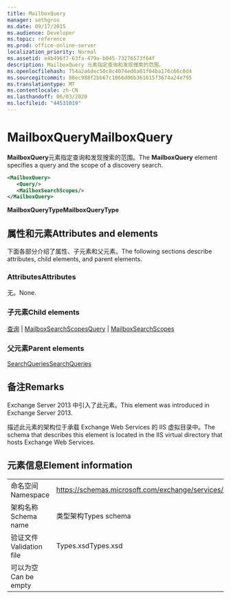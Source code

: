 ```yaml
---
title: MailboxQuery
manager: sethgros
ms.date: 09/17/2015
ms.audience: Developer
ms.topic: reference
ms.prod: office-online-server
localization_priority: Normal
ms.assetid: e4b496f7-63fa-479a-b045-73276573f64f
description: MailboxQuery 元素指定查询和发现搜索的范围。
ms.openlocfilehash: 754a2a6dec50c8c4074ed6a01f04ba176c66c0d4
ms.sourcegitcommit: 88ec988f2bb67c1866d06b361615f3674a24e795
ms.translationtype: MT
ms.contentlocale: zh-CN
ms.lasthandoff: 06/03/2020
ms.locfileid: "44531019"
---
```

# <a name="mailboxquery"></a><span data-ttu-id="48115-103">MailboxQuery</span><span class="sxs-lookup"><span data-stu-id="48115-103">MailboxQuery</span></span>

<span data-ttu-id="48115-104">**MailboxQuery**元素指定查询和发现搜索的范围。</span><span class="sxs-lookup"><span data-stu-id="48115-104">The **MailboxQuery** element specifies a query and the scope of a discovery search.</span></span> 
  
```XML
<MailboxQuery>
   <Query/>
   <MailboxSearchScopes/>
</MailboxQuery>
```

<span data-ttu-id="48115-105">**MailboxQueryType**</span><span class="sxs-lookup"><span data-stu-id="48115-105">**MailboxQueryType**</span></span>

## <a name="attributes-and-elements"></a><span data-ttu-id="48115-106">属性和元素</span><span class="sxs-lookup"><span data-stu-id="48115-106">Attributes and elements</span></span>

<span data-ttu-id="48115-107">下面各部分介绍了属性、子元素和父元素。</span><span class="sxs-lookup"><span data-stu-id="48115-107">The following sections describe attributes, child elements, and parent elements.</span></span>
  
### <a name="attributes"></a><span data-ttu-id="48115-108">Attributes</span><span class="sxs-lookup"><span data-stu-id="48115-108">Attributes</span></span>

<span data-ttu-id="48115-109">无。</span><span class="sxs-lookup"><span data-stu-id="48115-109">None.</span></span>
  
### <a name="child-elements"></a><span data-ttu-id="48115-110">子元素</span><span class="sxs-lookup"><span data-stu-id="48115-110">Child elements</span></span>

<span data-ttu-id="48115-111">[查询](query.md)  | [MailboxSearchScopes](mailboxsearchscopes.md)</span><span class="sxs-lookup"><span data-stu-id="48115-111">[Query](query.md) | [MailboxSearchScopes](mailboxsearchscopes.md)</span></span>
  
### <a name="parent-elements"></a><span data-ttu-id="48115-112">父元素</span><span class="sxs-lookup"><span data-stu-id="48115-112">Parent elements</span></span>

[<span data-ttu-id="48115-113">SearchQueries</span><span class="sxs-lookup"><span data-stu-id="48115-113">SearchQueries</span></span>](searchqueries.md)
  
## <a name="remarks"></a><span data-ttu-id="48115-114">备注</span><span class="sxs-lookup"><span data-stu-id="48115-114">Remarks</span></span>

<span data-ttu-id="48115-115">Exchange Server 2013 中引入了此元素。</span><span class="sxs-lookup"><span data-stu-id="48115-115">This element was introduced in Exchange Server 2013.</span></span>
  
<span data-ttu-id="48115-116">描述此元素的架构位于承载 Exchange Web Services 的 IIS 虚拟目录中。</span><span class="sxs-lookup"><span data-stu-id="48115-116">The schema that describes this element is located in the IIS virtual directory that hosts Exchange Web Services.</span></span>
  
## <a name="element-information"></a><span data-ttu-id="48115-117">元素信息</span><span class="sxs-lookup"><span data-stu-id="48115-117">Element information</span></span>

|||
|:-----|:-----|
|<span data-ttu-id="48115-118">命名空间</span><span class="sxs-lookup"><span data-stu-id="48115-118">Namespace</span></span>  <br/> |https://schemas.microsoft.com/exchange/services/2006/types  <br/> |
|<span data-ttu-id="48115-119">架构名称</span><span class="sxs-lookup"><span data-stu-id="48115-119">Schema name</span></span>  <br/> |<span data-ttu-id="48115-120">类型架构</span><span class="sxs-lookup"><span data-stu-id="48115-120">Types schema</span></span>  <br/> |
|<span data-ttu-id="48115-121">验证文件</span><span class="sxs-lookup"><span data-stu-id="48115-121">Validation file</span></span>  <br/> |<span data-ttu-id="48115-122">Types.xsd</span><span class="sxs-lookup"><span data-stu-id="48115-122">Types.xsd</span></span>  <br/> |
|<span data-ttu-id="48115-123">可以为空</span><span class="sxs-lookup"><span data-stu-id="48115-123">Can be empty</span></span>  <br/> ||
   

